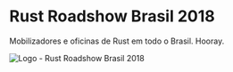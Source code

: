 # Rust Roadshow Brasil 2018
Mobilizadores e oficinas de Rust em todo o Brasil. Hooray.

![Logo - Rust Roadshow Brasil 2018](https://github.com/rust-br/2018-rust-roadshow/blob/master/recursos/design/Imagem%20(capa%20para%20p%C3%A1gina%20de%20evento)%20para%20Facebook%20(1920x1080px)%402x.png)

